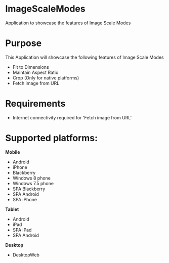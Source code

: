 ImageScaleModes
================

Application to showcase the features of Image Scale Modes


# Purpose
This Application will showcase the following features of Image Scale Modes

* Fit to Dimensions
* Maintain Aspect Ratio
* Crop (Only for native platforms)
* Fetch image from URL

# Requirements

* Internet connectivity required for 'Fetch image from URL'

# Supported platforms:
**Mobile**
 * Android
 * iPhone
 * Blackberry
 * Windows 8 phone
 * Windows 7.5 phone
 * SPA Blackberry 
 * SPA Android
 * SPA iPhone
 
**Tablet** 
 * Android
 * iPad
 * SPA iPad
 * SPA Android
 
**Desktop**
 * DesktopWeb
